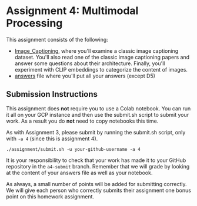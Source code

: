 # Assignment 4: Multimodal Processing

This assignment consists of the following:
* [Image_Captioning](image_captioning.ipynb), where you'll examine a classic image captioning dataset. You'll also read one of the classic image captioning papers and answer some questions about their architecture. Finally, you'll experiment with CLIP embeddings to categorize the content of images.
* [answers](answers) file where you'll put all your answers (except D5)



## Submission Instructions

This assignment does **not** require you to use a Colab notebook. You can run it all on your GCP instance and then use the submit.sh script to submit your work. As a result you do **not** need to copy notebooks this time.

As with Assignment 3, please submit by running the submit.sh script, only with `-a 4` (since this is assignment 4).
```
./assignment/submit.sh -u your-github-username -a 4
```

It is your responsibility to check that your work has made it to your GitHub repository in the `a4-submit` branch.  Remember that we will grade by looking at the content of your answers file as well as your notebook.

As always, a small number of points will be added for submitting correctly.  We will give each person who correctly submits their assignment one bonus point on this homework assignment.

